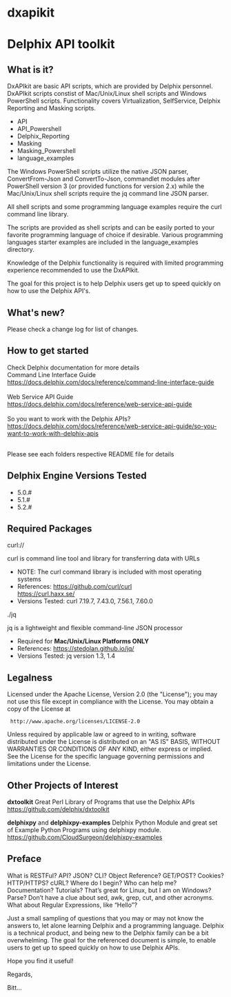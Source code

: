 # dxapikit

# **Delphix API toolkit**

## What is it?

DxAPIkit are basic API scripts, which are provided by Delphix personnel. DxAPIkit scripts constist of Mac/Unix/Linux shell scripts and Windows PowerShell scripts. Functionality covers Virtualization, SelfService, Delphix Reporting and Masking scripts. 

- API
- API_Powershell 
- Delphix_Reporting
- Masking
- Masking_Powershell
- language_examples

The Windows PowerShell scripts utilize the native JSON parser, ConvertFrom-Json and ConvertTo-Json, commandlet modules after PowerShell version 3 (or provided functions for version 2.x) while the Mac/Unix/Linux shell scripts require the jq command line JSON parser.  

All shell scripts and some programming language examples require the curl command line library. 

The scripts are provided as shell scripts and can be easily ported to your favorite programming language of choice if desirable. Various programming languages starter examples are included in the language_examples directory.

Knowledge of the Delphix functionality is required with limited programming experience recommended to use the DxAPIkit. 

The goal for this project is to help Delphix users get up to speed quickly on how to use the Delphix API's.


## What's new?

   Please check a change log for list of changes.


## How to get started

   Check Delphix documentation for more details<br />
   Command Line Interface Guide<br />
   https://docs.delphix.com/docs/reference/command-line-interface-guide<br />
   <br />
   Web Service API Guide<br />
   https://docs.delphix.com/docs/reference/web-service-api-guide<br />
   <br />
   So you want to work with the Delphix APIs?<br />
   https://docs.delphix.com/docs/reference/web-service-api-guide/so-you-want-to-work-with-delphix-apis<br />
<br />

   Please see each folders respective README file for details


## Delphix Engine Versions Tested
- 5.0.#
- 5.1.# 
- 5.2.#


## Required Packages

curl://

curl is command line tool and library for transferring data with URLs 
- NOTE: The curl command library is included with most operating systems
- References: 
	https://github.com/curl/curl     
 	https://curl.haxx.se/
- Versions Tested: curl 7.19.7, 7.43.0, 7.56.1, 7.60.0
  

./jq    

jq is a lightweight and flexible command-line JSON processor
- Required for **Mac/Unix/Linux Platforms ONLY**
- References: https://stedolan.github.io/jq/  
- Versions Tested: jq version 1.3, 1.4 
	
	      
## Legalness

 Licensed under the Apache License, Version 2.0 (the "License");
 you may not use this file except in compliance with the License.
 You may obtain a copy of the License at

     http://www.apache.org/licenses/LICENSE-2.0

 Unless required by applicable law or agreed to in writing, software
 distributed under the License is distributed on an "AS IS" BASIS,
 WITHOUT WARRANTIES OR CONDITIONS OF ANY KIND, either express or implied.
 See the License for the specific language governing permissions and
 limitations under the License.


## Other Projects of Interest

**dxtoolkit** Great Perl Library of Programs that use the Delphix APIs 
https://github.com/delphix/dxtoolkit

**delphixpy** and **delphixpy-examples** Delphix Python Module and great set of Example Python Programs using delphixpy module.  
https://github.com/CloudSurgeon/delphixpy-examples


## Preface

What is RESTFul?  API?  JSON?  CLI?  Object Reference?  GET/POST?  Cookies?  HTTP/HTTPS? cURL?  Where do I begin?  Who can help me?  Documentation?  Tutorials?  That’s great for Linux, but I am on Windows?  Parse?  Don’t have a clue about sed, awk, grep, cut, and other acronyms. What about Regular Expressions, like “Hello”?

Just a small sampling of questions that you may or may not know the answers to, let alone learning Delphix and a programming language. Delphix is a technical product, and being new to the Delphix family can be a bit overwhelming. The goal for the referenced document is simple, to enable users to get up to speed quickly on how to use Delphix APIs. 

Hope you find it useful! 

Regards,

Bitt... 
